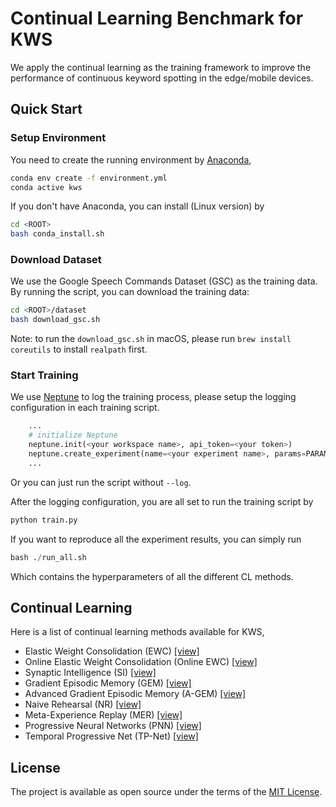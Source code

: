 # Continual Learning Benchmark for KWS

We apply the continual learning as the training framework to improve the performance of continuous keyword spotting in the edge/mobile devices.

## Quick Start

### Setup Environment

You need to create the running environment by [Anaconda](https://www.anaconda.com/),

```bash
conda env create -f environment.yml
conda active kws
```

If you don't have Anaconda, you can install (Linux version) by

```bash
cd <ROOT>
bash conda_install.sh
```

### Download Dataset

We use the Google Speech Commands Dataset (GSC) as the training data. By running the script, you can download the training data:

```bash
cd <ROOT>/dataset
bash download_gsc.sh
```

Note: to run the `download_gsc.sh` in macOS, please run `brew install coreutils` to install `realpath` first.

### Start Training

We use [Neptune](https://app.neptune.ai/) to log the training process, please setup the logging configuration in each training script.

```python
    ...
    # initialize Neptune
    neptune.init(<your workspace name>, api_token=<your token>)
    neptune.create_experiment(name=<your experiment name>, params=PARAMETERS)
    ...
```

Or you can just run the script without `--log`. 

After the logging configuration, you are all set to run the training script by

```bash
python train.py
```

If you want to reproduce all the experiment results, you can simply run 

```python
bash ./run_all.sh
```

Which contains the hyperparameters of all the different CL methods.


## Continual Learning 

Here is a list of continual learning methods available for KWS,

- Elastic Weight Consolidation (EWC) [[view]](./cl_ewc.py)
- Online Elastic Weight Consolidation (Online EWC) [[view]](./cl_ewc_on.py)
- Synaptic Intelligence (SI) [[view]](./cl_si.py)
- Gradient Episodic Memory (GEM) [[view]](./cl_gem.py)
- Advanced Gradient Episodic Memory (A-GEM) [[view]](./cl_agem.py)
- Naive Rehearsal (NR) [[view]](./cl_nr.py)
- Meta-Experience Replay (MER) [[view]](./cl_mer.py)
- Progressive Neural Networks (PNN) [[view]](./cl_pnn.py)
- Temporal Progressive Net (TP-Net) [[view]](./cl_tpnet.py)

## License

The project is available as open source under the terms of the [MIT License](./LICENSE.txt).

